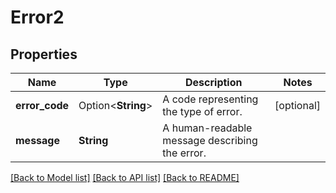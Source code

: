 # Error2

## Properties

Name | Type | Description | Notes
------------ | ------------- | ------------- | -------------
**error_code** | Option<**String**> | A code representing the type of error. | [optional]
**message** | **String** | A human-readable message describing the error. | 

[[Back to Model list]](../README.md#documentation-for-models) [[Back to API list]](../README.md#documentation-for-api-endpoints) [[Back to README]](../README.md)


